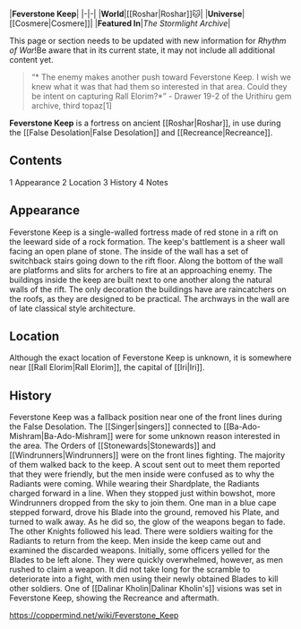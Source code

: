 |**Feverstone Keep**|
|-|-|
|**World**|[[Roshar\|Roshar]]🐱︎|
|**Universe**|[[Cosmere\|Cosmere]]|
|**Featured In**|*The Stormlight Archive*|

This page or section needs to be updated with new information for *Rhythm of War*!Be aware that in its current state, it may not include all additional content yet.

>“* The enemy makes another push toward Feverstone Keep. I wish we knew what it was that had them so interested in that area. Could they be intent on capturing Rall Elorim?*”
\- Drawer 19-2 of the Urithiru gem archive, third topaz[1]


**Feverstone Keep** is a fortress on ancient [[Roshar\|Roshar]], in use during the [[False Desolation\|False Desolation]] and [[Recreance\|Recreance]].

## Contents

1 Appearance
2 Location
3 History
4 Notes


## Appearance
Feverstone Keep is a single-walled fortress made of red stone in a rift on the leeward side of a rock formation. The keep's battlement is a sheer wall facing an open plane of stone. The inside of the wall has a set of switchback stairs going down to the rift floor. Along the bottom of the wall are platforms and slits for archers to fire at an approaching enemy.
The buildings inside the keep are built next to one another along the natural walls of the rift. The only decoration the buildings have are raincatchers on the roofs, as they are designed to be practical. The archways in the wall are of late classical style architecture.

## Location
Although the exact location of Feverstone Keep is unknown, it is somewhere near [[Rall Elorim\|Rall Elorim]], the capital of [[Iri\|Iri]].

## History
Feverstone Keep was a fallback position near one of the front lines during the False Desolation. The [[Singer\|singers]] connected to [[Ba-Ado-Mishram\|Ba-Ado-Mishram]] were for some unknown reason interested in the area. The Orders of [[Stonewards\|Stonewards]] and [[Windrunners\|Windrunners]] were on the front lines fighting.
The majority of them walked back to the keep. A scout sent out to meet them reported that they were friendly, but the men inside were confused as to why the Radiants were coming. While wearing their Shardplate, the Radiants charged forward in a line. When they stopped just within bowshot, more Windrunners dropped from the sky to join them. One man in a blue cape stepped forward, drove his Blade into the ground, removed his Plate, and turned to walk away. As he did so, the glow of the weapons began to fade. The other Knights followed his lead. There were soldiers waiting for the Radiants to return from the keep.
Men inside the keep came out and examined the discarded weapons. Initially, some officers yelled for the Blades to be left alone. They were quickly overwhelmed, however, as men rushed to claim a weapon. It did not take long for the scramble to deteriorate into a fight, with men using their newly obtained Blades to kill other soldiers.
One of [[Dalinar Kholin\|Dalinar Kholin's]] visions was set in Feverstone Keep, showing the Recreance and aftermath.



https://coppermind.net/wiki/Feverstone_Keep